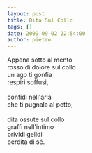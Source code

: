 ```yaml
---
layout: post
title: Dita Sul Collo
tags: []
date: 2009-09-02 22:54:00
author: pietro
---
```

Appena sotto al mento<br/>rosso di dolore sul collo<br/>un ago ti gonfia<br/>respiri soffusi,<br/><br/>confidi nell'aria<br/>che ti pugnala al petto;<br/><br/>dita ossute sul collo<br/>graffi nell'intimo<br/>brividi gelidi<br/>perdita di sé.
